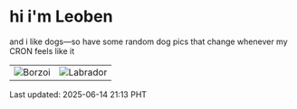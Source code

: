 # hi i'm Leoben

and i like dogs—so have some random dog pics that change whenever my CRON feels like it

|  |  |
|--------|----------|
| ![Borzoi](https://random-dog-vercel.vercel.app/api/random-borzoi?v=1749906827) | ![Labrador](https://random-dog-vercel.vercel.app/api/random-labrador?v=1749906827) |

Last updated: 2025-06-14 21:13 PHT
